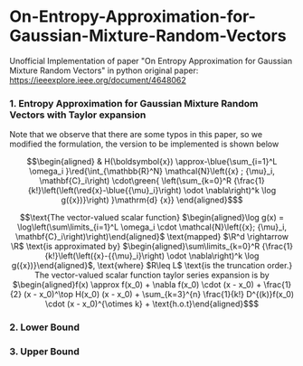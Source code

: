 # On-Entropy-Approximation-for-Gaussian-Mixture-Random-Vectors
Unofficial Implementation of paper "On Entropy Approximation for Gaussian Mixture Random Vectors" in python
original paper: https://ieeexplore.ieee.org/document/4648062

### 1. Entropy Approximation for Gaussian Mixture Random Vectors with Taylor expansion

Note that we observe that there are some typos in this paper, so we modified the formulation, the version to be implemented is shown below
```math
\begin{aligned}
& H(\boldsymbol{x}) \approx-\blue{\sum_{i=1}^L \omega_i }\red{\int_{\mathbb{R}^N}  \mathcal{N}\left({x} ; {\mu}_i, \mathbf{C}_i\right) \cdot\green{
 \left(\sum_{k=0}^R {\frac{1}{k!}\left(\left(\red{x}-\blue{{\mu}_i}\right) \odot \nabla\right)^k \log g({x})}\right) }\mathrm{d} {x}}
\end{aligned}$
```

```math
\text{The vector-valued scalar function} $\begin{aligned}\log g(x) = \log\left(\sum\limits_{i=1}^L \omega_i \cdot \mathcal{N}\left({x}; {\mu}_i, \mathbf{C}_i\right)\right)\end{aligned}$ \text{mapped} $\R^d \rightarrow \R$ \text{is approximated by}  $\begin{aligned}\sum\limits_{k=0}^R {\frac{1}{k!}\left(\left({x}-{{\mu}_i}\right) \odot \nabla\right)^k \log g({x})}\end{aligned}$, \text{where} $R\leq L$ \text{is the truncation order.}

The vector-valued scalar function taylor series expansion is by $\begin{aligned}f(x) \approx f(x_0) + \nabla f(x_0) \cdot (x - x_0) + \frac{1}{2} (x - x_0)^\top H(x_0) (x - x_0) + \sum_{k=3}^{n} \frac{1}{k!} D^{(k)}f(x_0) \cdot (x - x_0)^{\otimes k} + \text{h.o.t}\end{aligned}$
```
### 2. Lower Bound
### 3. Upper Bound

